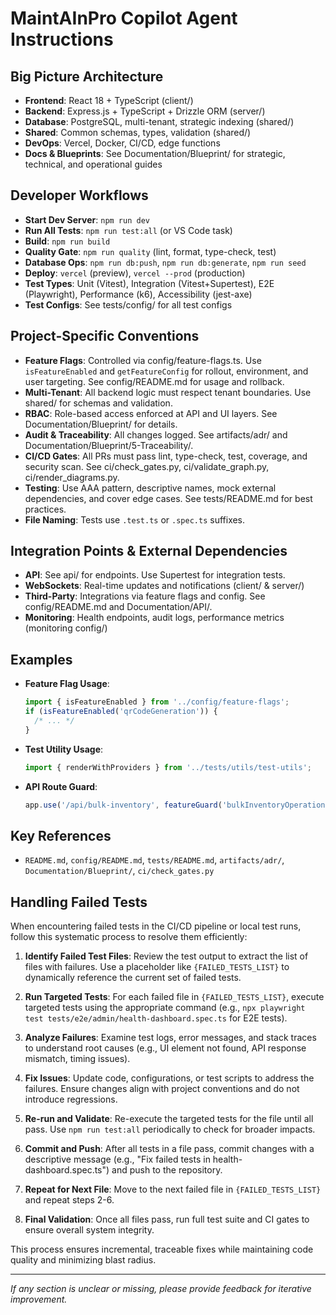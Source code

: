 # MaintAInPro Copilot Agent Instructions

## Big Picture Architecture

- **Frontend**: React 18 + TypeScript (client/)
- **Backend**: Express.js + TypeScript + Drizzle ORM (server/)
- **Database**: PostgreSQL, multi-tenant, strategic indexing (shared/)
- **Shared**: Common schemas, types, validation (shared/)
- **DevOps**: Vercel, Docker, CI/CD, edge functions
- **Docs & Blueprints**: See Documentation/Blueprint/ for strategic, technical,
  and operational guides

## Developer Workflows

- **Start Dev Server**: `npm run dev`
- **Run All Tests**: `npm run test:all` (or VS Code task)
- **Build**: `npm run build`
- **Quality Gate**: `npm run quality` (lint, format, type-check, test)
- **Database Ops**: `npm run db:push`, `npm run db:generate`, `npm run seed`
- **Deploy**: `vercel` (preview), `vercel --prod` (production)
- **Test Types**: Unit (Vitest), Integration (Vitest+Supertest), E2E
  (Playwright), Performance (k6), Accessibility (jest-axe)
- **Test Configs**: See tests/config/ for all test configs

## Project-Specific Conventions

- **Feature Flags**: Controlled via config/feature-flags.ts. Use
  `isFeatureEnabled` and `getFeatureConfig` for rollout, environment, and user
  targeting. See config/README.md for usage and rollback.
- **Multi-Tenant**: All backend logic must respect tenant boundaries. Use
  shared/ for schemas and validation.
- **RBAC**: Role-based access enforced at API and UI layers. See
  Documentation/Blueprint/ for details.
- **Audit & Traceability**: All changes logged. See artifacts/adr/ and
  Documentation/Blueprint/5-Traceability/.
- **CI/CD Gates**: All PRs must pass lint, type-check, test, coverage, and
  security scan. See ci/check_gates.py, ci/validate_graph.py,
  ci/render_diagrams.py.
- **Testing**: Use AAA pattern, descriptive names, mock external dependencies,
  and cover edge cases. See tests/README.md for best practices.
- **File Naming**: Tests use `.test.ts` or `.spec.ts` suffixes.

## Integration Points & External Dependencies

- **API**: See api/ for endpoints. Use Supertest for integration tests.
- **WebSockets**: Real-time updates and notifications (client/ & server/)
- **Third-Party**: Integrations via feature flags and config. See
  config/README.md and Documentation/API/.
- **Monitoring**: Health endpoints, audit logs, performance metrics (monitoring
  config/)

## Examples

- **Feature Flag Usage**:
  ```typescript
  import { isFeatureEnabled } from '../config/feature-flags';
  if (isFeatureEnabled('qrCodeGeneration')) {
    /* ... */
  }
  ```
- **Test Utility Usage**:
  ```typescript
  import { renderWithProviders } from '../tests/utils/test-utils';
  ```
- **API Route Guard**:
  ```typescript
  app.use('/api/bulk-inventory', featureGuard('bulkInventoryOperations'));
  ```

## Key References

- `README.md`, `config/README.md`, `tests/README.md`, `artifacts/adr/`,
  `Documentation/Blueprint/`, `ci/check_gates.py`

## Handling Failed Tests

When encountering failed tests in the CI/CD pipeline or local test runs, follow
this systematic process to resolve them efficiently:

1. **Identify Failed Test Files**: Review the test output to extract the list of
   files with failures. Use a placeholder like `{FAILED_TESTS_LIST}` to
   dynamically reference the current set of failed tests.

2. **Run Targeted Tests**: For each failed file in `{FAILED_TESTS_LIST}`,
   execute targeted tests using the appropriate command (e.g.,
   `npx playwright test tests/e2e/admin/health-dashboard.spec.ts` for E2E
   tests).

3. **Analyze Failures**: Examine test logs, error messages, and stack traces to
   understand root causes (e.g., UI element not found, API response mismatch,
   timing issues).

4. **Fix Issues**: Update code, configurations, or test scripts to address the
   failures. Ensure changes align with project conventions and do not introduce
   regressions.

5. **Re-run and Validate**: Re-execute the targeted tests for the file until all
   pass. Use `npm run test:all` periodically to check for broader impacts.

6. **Commit and Push**: After all tests in a file pass, commit changes with a
   descriptive message (e.g., "Fix failed tests in health-dashboard.spec.ts")
   and push to the repository.

7. **Repeat for Next File**: Move to the next failed file in
   `{FAILED_TESTS_LIST}` and repeat steps 2-6.

8. **Final Validation**: Once all files pass, run full test suite and CI gates
   to ensure overall system integrity.

This process ensures incremental, traceable fixes while maintaining code quality
and minimizing blast radius.

---

_If any section is unclear or missing, please provide feedback for iterative
improvement._
